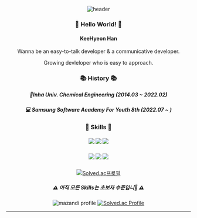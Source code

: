 

<div align="center">

![header](https://capsule-render.vercel.app/api?type=waving&color=FBC422&height=140&section=header&text=한기현%20||%20Kyeon&fontColor=353535&fontAlignY=45&fontSize=50&desc=Growing%20Devloper&descSize=28&descAlignY=80)
### :raising_hand: Hello World! :raising_hand: 

#### KeeHyeon Han

Wanna be an easy-to-talk developer & a communicative developer.

Growing devleloper who is easy to approach.

### :books: History :books:
##### :school:Inha Univ. Chemical Engineering (2014.03 ~ 2022.02)
##### :computer: Samsung Software Academy For Youth 8th (2022.07 ~ )

### :hammer: Skills :wrench:
##### <img src="https://img.shields.io/badge/Python-3776AB?style=flat-square&logo=Python&logoColor=FFFFFF"/> <img src="https://img.shields.io/badge/Kotlin-7F52FF?style=flat-square&logo=Kotlin&logoColor=FFFFFF"/> <img src="https://img.shields.io/badge/Java%20Script-F7DF1E?style=flat-square&logo=JavaScript&logoColor=FFFFFF"/>
##### <img src="https://img.shields.io/badge/Visual%20Studio%20Code-007ACC?style=flat-square&logo=Visual Studio Code&logoColor=FFFFFF"/> <img src="https://img.shields.io/badge/Git-F05032?style=flat-square&logo=Git&logoColor=FFFFFF"/> <img src="https://img.shields.io/badge/Android%20Studio-3DDC84?style=flat-square&logo=Android&logoColor=FFFFFF"/>
[![Solved.ac프로필](http://mazassumnida.wtf/api/mini/generate_badge?boj=hgh21233)](https://solved.ac/hgh21233)
##### :warning: 아직 모든 Skills는 초보자 수준입니:carrot: :warning:

<div>

  ![mazandi profile](http://mazandi.herokuapp.com/api?handle=hgh21233&theme=warm)
  [![Solved.ac Profile](http://mazassumnida.wtf/api/v2/generate_badge?boj=hgh21233)](https://solved.ac/hgh21233/) 

</div>
</div>

---
